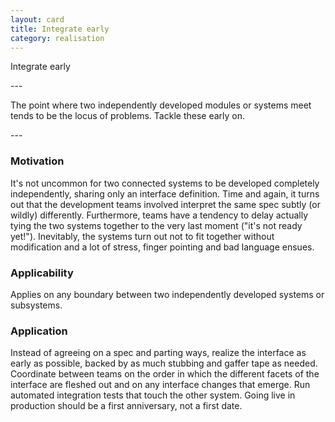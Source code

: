 ```yaml
---
layout: card
title: Integrate early
category: realisation
---
```

<p>Integrate early</p>
---
<p>The point where two independently developed modules or systems
      meet tends to be the locus of problems. Tackle these early on.</p>
---

### Motivation

It's not uncommon for two connected systems to be developed completely independently, sharing only an interface definition. Time and again, it turns out that the development teams involved interpret the same spec subtly (or wildly) differently. Furthermore, teams have a tendency to delay actually tying the two systems together to the very last moment ("it's not ready yet!"). Inevitably, the systems turn out not to fit together without modification and a lot of stress, finger pointing and bad language ensues.

### Applicability

Applies on any boundary between two independently developed systems or subsystems.

### Application

Instead of agreeing on a spec and parting ways, realize the interface as early as possible, backed by as much stubbing and gaffer tape as needed. Coordinate between teams on the order in which the different facets of the interface are fleshed out and on any interface changes that emerge. Run automated integration tests that touch the other system. Going live in production should be a first anniversary, not a first date.
